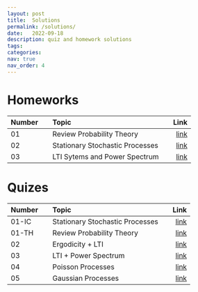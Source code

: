 ```yaml
---
layout: post
title:  Solutions
permalink: /solutions/
date:   2022-09-18
description: quiz and homework solutions
tags: 
categories: 
nav: true
nav_order: 4
---
```

# Homeworks

| Number | &nbsp; &nbsp; Topic                                                        | Link                                                                                     |
| :---- | :--------------------------------------------------------------------- | -----------------------------------------------------------------------------------------------------: |
| 01   | &nbsp; &nbsp; Review Probability Theory &nbsp; &nbsp; | <a href='/assets/pdf/homeworks/Stoch_Fall2022_HW1_Solution.pdf'>link</a> |
| 02   | &nbsp; &nbsp; Stationary Stochastic Processes &nbsp; &nbsp; | <a href='/assets/pdf/homeworks/Stoch_Fall2022_HW2_Solutions.pdf'>link</a> |
| 03   | &nbsp; &nbsp; LTI Sytems and Power Spectrum &nbsp; &nbsp; | <a href='/assets/pdf/homeworks/Stoch_Fall2022_HW3_Solutions.pdf'>link</a> |


# Quizes

| Number | &nbsp; &nbsp; Topic                                                        | Link                                                                                     |
| :---- | :--------------------------------------------------------------------- | -----------------------------------------------------------------------------------------------------: |
| 01-IC   | &nbsp; &nbsp; Stationary Stochastic Processes &nbsp; &nbsp; | <a href='/assets/pdf/solutions/Stoch_Fall2022_Quiz1-IC_Solutions.pdf'>link</a> |
| 01-TH   | &nbsp; &nbsp; Review Probability Theory &nbsp; &nbsp; | <a href='/assets/pdf/solutions/Stoch_Fall2022_Quiz1-TH_Solution.pdf'>link</a> |
| 02   | &nbsp; &nbsp; Ergodicity + LTI  &nbsp; &nbsp; | <a href='/assets/pdf/solutions/stoch_fall2022_Quiz2_solutions.pdf'>link</a> |
| 03   | &nbsp; &nbsp; LTI + Power Spectrum  &nbsp; &nbsp; | <a href='/assets/pdf/solutions/stoch_fall2022_Quiz3_solutions.pdf'>link</a> |
| 04   | &nbsp; &nbsp; Poisson Processes  &nbsp; &nbsp; | <a href='/assets/pdf/solutions/stoch-fall2022-Quiz4-poisson-solutions.pdf'>link</a> |
| 05   | &nbsp; &nbsp; Gaussian Processes  &nbsp; &nbsp; | <a href='/assets/pdf/solutions/Quiz-Gaussian-Sol.pdf'>link</a> |

